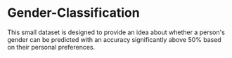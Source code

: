 # Gender-Classification
This small dataset is designed to provide an idea about whether a person's gender can be predicted with an accuracy significantly above 50% based on their personal preferences.
